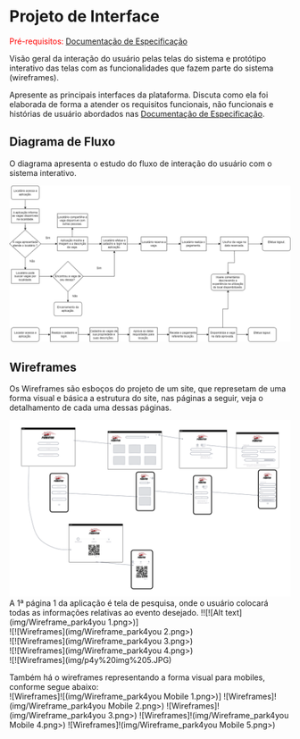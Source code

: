 
# Projeto de Interface

<span style="color:red">Pré-requisitos: <a href="2-Especificação do Projeto.md"> Documentação de Especificação</a></span>

Visão geral da interação do usuário pelas telas do sistema e protótipo interativo das telas com as funcionalidades que fazem parte do sistema (wireframes).

 Apresente as principais interfaces da plataforma. Discuta como ela foi elaborada de forma a atender os requisitos funcionais, não funcionais e histórias de usuário abordados nas <a href="2-Especificação do Projeto.md"> Documentação de Especificação</a>.

## Diagrama de Fluxo

O diagrama apresenta o estudo do fluxo de interação do usuário com o sistema interativo.

![Diagrama de Fluxo](img/DiagramaDeFluxo.png)

## Wireframes
Os Wireframes são esboços do projeto de um site, que represetam de uma forma visual e básica a estrutura do site, nas páginas a seguir, veja o detalhamento de cada uma dessas páginas.

![Wireframes](img/park4you%20vf.png)
  A 1ª página 1 da aplicação é tela de pesquisa, onde o usuário colocará todas as informações relativas ao evento desejado.
!![!\[Alt text\](img/Wireframe_park4you 1.png>)]<br>
![!\[Wireframes\](img/Wireframe_park4you 2.png>)<br>
![!\[Wireframes\](img/Wireframe_park4you 3.png>)<br>
![!\[Wireframes\](img/Wireframe_park4you 4.png>)<br>
![!\[Wireframes\](img/p4y%20img%205.JPG)<br>

Também há o wireframes representando a forma visual para mobiles, conforme segue abaixo:<br>
![Wireframes]![(img/Wireframe_park4you Mobile 1.png>)]
![Wireframes]!(img/Wireframe_park4you Mobile 2.png>)
![Wireframes]!(img/Wireframe_park4you 3.png>)
![Wireframes]!(img/Wireframe_park4you Mobile 4.png>)
![Wireframes]!(img/Wireframe_park4you Mobile 5.png>)